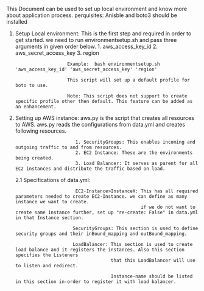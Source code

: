 This Document can be used to set up local environment and know more about application process.
perquisites: Anisble and boto3 should be installed

1. Setup Local environment: This is the first step and required in order to get started. we need to run environmentsetup.sh and pass
                            three arguments in given order below.
                            1. aws_access_key_id
                            2. aws_secret_access_key
                            3. region

                          Example:  bash environmentsetup.sh 'aws_access_key_id' 'aws_secret_access_key' 'region'

                          This script will set up a default profile for boto to use.

                          Note: This script does not support to create specific profile other then default. This feature can be added as an enhancement.

2. Setting up AWS instance:  aws.py is the script that creates all resources to AWS. aws.py reads the configurations from data.yml and creates following
                             resources.

                             1. SecurityGroups: This enables incoming and outgoing traffic to and from resources.
                             2. EC2 Instance: These are the environments being created.
                             3. Load Balancer: It serves as parent for all EC2 instances and distribute the traffic based on load.


      2.1  Specifications of data.yml:

                             EC2-Instance>InstanceX: This has all required parameters needed to create EC2-Instance. we can define as many instance we want to create.
                                                     if we do not want to create same instance further, set up "re-create: False" in data.yml in that Instance section.

                            SecurityGroups: This section is used to define security groups and their inBound_mapping and outBound_mapping.

                            LoadBalancer: This section is used to create load balance and it registers the instances. Also this section specifies the Listeners
                                          that this LoadBalancer will use to listen and redirect.

                                          Instance-name should be listed in this section in-order to register it with load balancer.
